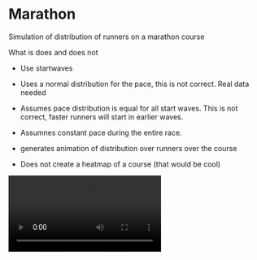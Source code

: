 # Marathon
Simulation of distribution of runners on a marathon course

What is does and does not
- Use startwaves
- Uses a normal distribution for the pace, this is not correct. Real data needed
- Assumes pace distribution is equal for all start waves. This is not correct, faster runners will start in earlier waves.
- Assumnes constant pace during the entire race. 

- generates animation of distribution over runners over the course
- Does not create a heatmap of a course (that would be cool)

![animation](images/marathon_wave_simulation_animation.mp4)


